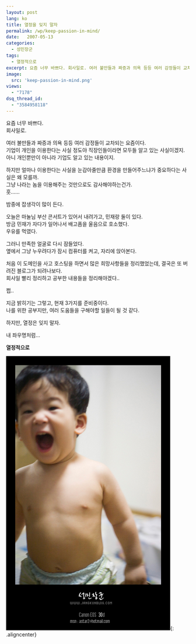```yaml
---
layout: post
lang: ko
title: 열정을 잊지 말자
permalink: /wp/keep-passion-in-mind/
date:   2007-05-13
categories:
  - 성민장군
tags:
  - 열정적으로
excerpt: 요즘 너무 바쁘다. 회사일로. 여러 불만들과 짜증과 의욕 등등 여러 감정들이 교차되는 요즘이다. 기업이 개인을 이용한다는 사실 정도야 직장인들이라면 모두들 알고 있는 사실이겠지. 아니 개인뿐만이 아니라 기업도 알고 있는 내용이지. 하지만 얼마나 이용한다는 사실을 눈감아줄만큼 환경을 만들어주느냐가 중요하다는 사실은 왜 모를까. 그냥 나라는 놈을 이용해주는 것만으로도 감사해야하는건가. 밤중에 잡생각이 많이 든다. 오늘은 마눌님 부산 콘서트가 있어서 내려가고, 민재랑 둘이 있다. 방금 민재가 자다가 일어나서 배고픔을 울음으로 호소했다. 우유를 먹였다. [...]
image:
  src: 'keep-passion-in-mind.png'
views:
  - "7178"
dsq_thread_id:
  - "3584958118"
---
```


요즘 너무 바쁘다.  
회사일로.

여러 불만들과 짜증과 의욕 등등 여러 감정들이 교차되는 요즘이다.  
기업이 개인을 이용한다는 사실 정도야 직장인들이라면 모두들 알고 있는 사실이겠지.  
아니 개인뿐만이 아니라 기업도 알고 있는 내용이지.

하지만 얼마나 이용한다는 사실을 눈감아줄만큼 환경을 만들어주느냐가 중요하다는 사실은 왜 모를까.  
그냥 나라는 놈을 이용해주는 것만으로도 감사해야하는건가.  
훗......

밤중에 잡생각이 많이 든다.
  
오늘은 마눌님 부산 콘서트가 있어서 내려가고, 민재랑 둘이 있다.  
방금 민재가 자다가 일어나서 배고픔을 울음으로 호소했다.  
우유를 먹였다.
  
그러니 만족한 얼굴로 다시 잠들었다.  
옆에서 그냥 누우려다가 잠시 컴퓨터를 켜고, 자리에 앉아본다.

처음 이 도메인을 사고 호스팅을 하면서 많은 희망사항들을 정리했었는데, 결국은 또 버려진 블로그가 되려나보다.  
회사일 빨리 정리하고 공부한 내용들을 정리해야겠다..
  
쩝..

지금 밝히기는 그렇고, 현재 3가지를 준비중이다.  
나를 위한 공부지만, 여러 도움들을 구해야할 일들이 될 것 같다.
  
하지만, 열정은 잊지 말자.
  
내 좌우명처럼...

**열정적으로**

![민재](/assets/img/2007/passion.jpg){: .aligncenter}

